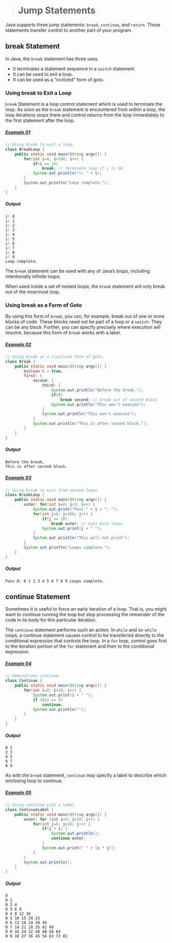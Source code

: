 ># Jump Statements

Java supports three jump statements: `break`, `continue`, and `return`. These statements transfer control to another part of your program.

## break Statement

In Java, the `break` statement has three uses.

* It terminates a statement sequence in a `switch` statement. 
* It can be used to exit a loop.
* It can be used as a “civilized” form of goto.

### Using break to Exit a Loop

`break` Statement is a loop control statement which is used to terminate the loop. As soon as the `break` statement is encountered from within a loop, the loop iterations stops there and control returns from the loop immediately to the first statement after the loop.

##### [Example 01](../20-Examples/07-Control-Statements/04-Jump-Statements/Example-01/)

```java
// Using break to exit a loop.
class BreakLoop {
    public static void main(String args[]) {
        for(int i=0; i<100; i++) {
            if(i == 10) 
                break; // terminate loop if i is 10
            System.out.println("i: " + i);
        }
        System.out.println("Loop complete.");
    }
}
```

##### Output

    i: 0
    i: 1
    i: 2
    i: 3
    i: 4
    i: 5
    i: 6
    i: 7
    i: 8
    i: 9
    Loop complete.

The `break` statement can be used with any of Java’s loops, including intentionally infinite loops.

When used inside a set of nested loops, the `break` statement will only break out of the innermost loop.

### Using break as a Form of Goto

By using this form of `break`, you can, for example, break out of one or more blocks of code. These blocks need not be part of a loop or a `switch`. They can be any block. Further, you can specify precisely where execution will resume, because this form of `break` works with a label.

##### [Example 02](../20-Examples/07-Control-Statements/04-Jump-Statements/Example-02/)

```java
// Using break as a civilized form of goto.
class Break {
    public static void main(String args[]) {
        boolean t = true;
        first: {
            second: {
                third: {
                    System.out.println("Before the break.");
                    if(t) 
                        break second; // break out of second block
                    System.out.println("This won't execute");
                }
                System.out.println("This won't execute");
            }
            System.out.println("This is after second block.");
        }
    }
}
```

##### Output

    Before the break.
    This is after second block.

##### [Example 03](../20-Examples/07-Control-Statements/04-Jump-Statements/Example-03/)

```java
// Using break to exit from nested loops
class BreakLoop {
    public static void main(String args[]) {
        outer: for(int i=0; i<3; i++) {
            System.out.print("Pass " + i + ": ");
            for(int j=0; j<100; j++) {
                if(j == 10) 
                    break outer; // exit both loops
                System.out.print(j + " ");
            }
            System.out.println("This will not print");
        }
        System.out.println("Loops complete.");
    }
}
```

##### Output

    Pass 0: 0 1 2 3 4 5 6 7 8 9 Loops complete.

## continue Statement

Sometimes it is useful to force an early iteration of a loop. That is, you might want to continue running the loop but stop processing the remainder of the code in its body for this particular iteration.

The `continue` statement performs such an action. In `while` and `do-while` loops, a continue statement causes control to be transferred directly to the conditional expression that controls the loop. In a `for` loop, control goes first to the iteration portion of the `for` statement and then to the conditional expression.

##### [Example 04](../20-Examples/07-Control-Statements/04-Jump-Statements/Example-04/)

```java
// Demonstrate continue.
class Continue {
    public static void main(String args[]) {
        for(int i=0; i<10; i++) {
            System.out.print(i + " ");
            if (i%2 == 0)
                continue;
            System.out.println("");
        }
    }
}
```

##### Output

    0 1
    2 3
    4 5
    6 7
    8 9

As with the `break` statement, `continue` may specify a label to describe which enclosing loop to continue.

##### [Example 05](../20-Examples/07-Control-Statements/04-Jump-Statements/Example-05/)

```java
// Using continue with a label.
class ContinueLabel {
    public static void main(String args[]) {
        outer: for (int i=0; i<10; i++) {
            for(int j=0; j<10; j++) {
                if(j > i) {
                    System.out.println();
                    continue outer;
                }
                System.out.print(" " + (i * j));
            }
        }
        System.out.println();
    }
}
```

##### Output

    0
    0 1
    0 2 4
    0 3 6 9
    0 4 8 12 16
    0 5 10 15 20 25
    0 6 12 18 24 30 36
    0 7 14 21 28 35 42 49
    0 8 16 24 32 40 48 56 64
    0 9 18 27 36 45 54 63 72 81

